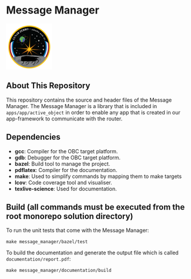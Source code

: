 # Message Manager

<a href="https://zebro.space/" target="_blank">
<img src="documentation/figures/projectluna.png" width="125" height="125" />
</a>

## About This Repository

This repository contains the source and header files of the Message Manager.
The Message Manager is a library that is included in `apps/app/active_object`
in order to enable any app that is created in our app-framework to communicate
with the router. 

## Dependencies

* **gcc**: Compiler for the OBC target platform.
* **gdb**: Debugger for the OBC target platform.
* **bazel**: Build tool to manage the project.
* **pdflatex**: Compiler for the documentation.
* **make**: Used to simplify commands by mapping them to make targets
* **lcov**: Code coverage tool and visualiser.
* **texlive-science**: Used for documentation.

## Build (all commands must be executed from the root monorepo solution directory)

To run the unit tests that come with the Message Manager:
```
make message_manager/bazel/test
```

To build the documentation and generate the output file which is called `documentation/report.pdf`:
```
make message_manager/documentation/build
```

